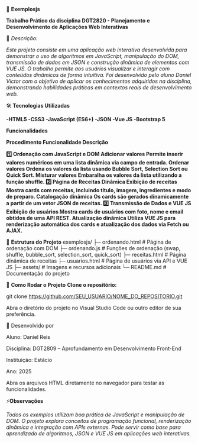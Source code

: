 📂 **Exemplosjs**

**Trabalho Prático da disciplina DGT2820 - Planejamento e Desenvolvimento de Aplicações Web Interativas**

📖 *Descrição:*

*Este projeto consiste em uma aplicação web interativa desenvolvida para demonstrar o uso de algoritmos em JavaScript, manipulação do DOM, transmissão de dados em JSON
e construção dinâmica de elementos com VUE JS.
O trabalho permite aos usuários visualizar e interagir com conteúdos dinâmicos de forma intuitiva. 
Foi desenvolvido pelo aluno Daniel Victor com o objetivo de aplicar os conhecimentos adquiridos na disciplina,
demonstrando habilidades práticas em contextos reais de desenvolvimento web.*

🛠 **Tecnologias Utilizadas**

**-HTML5
-CSS3
-JavaScript (ES6+)
-JSON
-Vue JS
-Bootstrap 5**

**Funcionalidades**

**Procedimento	Funcionalidade	Descrição**

**1️⃣ Ordenação com JavaScript e DOM	Adicionar valores	Permite inserir valores numéricos em uma lista dinâmica via campo de entrada.
	Ordenar valores	Ordena os valores da lista usando Bubble Sort, Selection Sort ou Quick Sort.
	Misturar valores	Embaralha os valores da lista utilizando a função shuffle.
2️⃣ Página de Receitas Dinâmica	Exibição de receitas	Mostra cards com receitas, incluindo título, imagem, ingredientes e modo de preparo.
	Catalogação dinâmica	Os cards são gerados dinamicamente a partir de um vetor JSON de receitas.
3️⃣ Transmissão de Dados e VUE JS	Exibição de usuários	Mostra cards de usuários com foto, nome e email obtidos de uma API REST.
	Atualização dinâmica	Utiliza VUE JS para renderização automática dos cards e atualização dos dados via Fetch ou AJAX.**

📁 **Estrutura do Projeto**
exemplosjs/
├─ ordenando.html      # Página de ordenação com DOM
├─ ordenando.js        # Funções de ordenação (swap, shuffle, bubble_sort, selection_sort, quick_sort)
├─ receitas.html       # Página dinâmica de receitas
├─ usuarios.html       # Página de usuários via API e VUE JS
├─ assets/             # Imagens e recursos adicionais
└─ README.md           # Documentação do projeto


🚀 **Como Rodar o Projeto**
**Clone o repositório:**

git clone https://github.com/SEU_USUARIO/NOME_DO_REPOSITORIO.git


Abra o diretório do projeto no Visual Studio Code ou outro editor de sua preferência.


👤 Desenvolvido por

Aluno: Daniel Reis

Disciplina: DGT2809 – Aprofundamento em Desenvolvimento Front-End

Instituição: Estácio

Ano: 2025

Abra os arquivos HTML diretamente no navegador para testar as funcionalidades.

⚡**Observações**

*Todos os exemplos utilizam boa prática de JavaScript e manipulação de DOM.
O projeto explora conceitos de programação funcional, renderização dinâmica e integração com APIs externas.
Pode servir como base para aprendizado de algoritmos, JSON e VUE JS em aplicações web interativas.*
